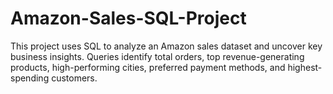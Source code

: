 # Amazon-Sales-SQL-Project
This project uses SQL to analyze an Amazon sales dataset and uncover key business insights. Queries identify total orders, top revenue-generating products, high-performing cities, preferred payment methods, and highest-spending customers.
